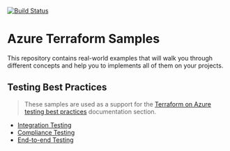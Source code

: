 [![Build Status](https://dev.azure.com/maheshjadhav0305/terraform-test/_apis/build/status/terraform?branchName=master)](https://dev.azure.com/maheshjadhav0305/terraform-test/_build/latest?definitionId=1&branchName=master)

# Azure Terraform Samples

This repository contains real-world examples that will walk you through different concepts and help you to implements all of them on your projects.

## Testing Best Practices

> These samples are used as a support for the [Terraform on Azure testing best practices](https://docs.microsoft.com/azure/developer/terraform/best-practices-testing-overview) documentation section.

- [Integration Testing](https://docs.microsoft.com/azure/developer/terraform/best-practices-integration-testing)
- [Compliance Testing](https://docs.microsoft.com/azure/developer/terraform/best-practices-compliance-testing)
- [End-to-end Testing](https://docs.microsoft.com/azure/developer/terraform/best-practices-end-to-end-testing)
